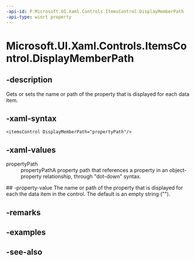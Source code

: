 ```yaml
---
-api-id: P:Microsoft.UI.Xaml.Controls.ItemsControl.DisplayMemberPath
-api-type: winrt property
---
```


<!-- Property syntax
public string DisplayMemberPath { get;  set; }
-->

# Microsoft.UI.Xaml.Controls.ItemsControl.DisplayMemberPath

## -description
Gets or sets the name or path of the property that is displayed for each data item.

## -xaml-syntax
```xaml
<itemsControl DisplayMemberPath="propertyPath"/>
```


## -xaml-values
<dl><dt>propertyPath</dt><dd>propertyPathA property path that references a property in an object-property relationship, through "dot-down" syntax.</dd>
</dl>
## -property-value
The name or path of the property that is displayed for each the data item in the control. The default is an empty string ("").

## -remarks

## -examples

## -see-also
